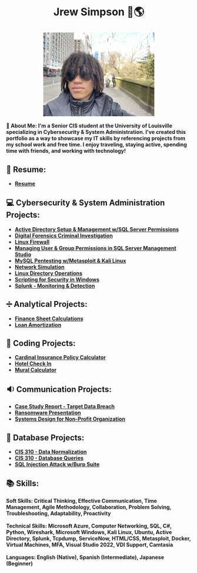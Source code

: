 <h1><p align="center"> Jrew Simpson 👋🌎 </h1>
<p align="center"> <img src="https://github.com/JrewSimpson/Banner/blob/7559e15e5f3948b84c2de50efbf64bc683fd68fe/IMG_6679.jpg" height="60%" width="60%" alt="]"/>
<b><p align="Left">🌌 About Me: I'm a Senior CIS student at the University of Louisville specializing in Cybersecurity & System Administration. I've created this portfolio as a way to showcase my IT skills by referencing projects from my school work and free time. I enjoy traveling, staying active, spending time with friends, and working with technology!</br>

## 📄 Resume:
- [Resume](https://github.com/JrewSimpson/Resume/blob/main/Master_Resume.pdf)

## 💻 Cybersecurity & System Administration Projects:
- [Active Directory Setup & Management w/SQL Server Permissions](https://github.com/JrewSimpson/AD-Setup-Management)
- [Digital Forensics Criminal Investigation](https://github.com/JrewSimpson/DFIR_LMPD_CIS484/tree/main)
- [Linux Firewall](https://github.com/JrewSimpson/Linux-Firewall/blob/014b7db0e04ee1157cfcde7f373d9481181cd1b2/Linux%20Firewall%20-%20SiJ.pdf)
- [Managing User & Group Permissions in SQL Server Management Studio](https://github.com/JrewSimpson/UserPermissions_SQLServer/tree/main)
- [MySQL Pentesting w/Metasploit & Kali Linux](https://github.com/JrewSimpson/MySQL_Pentesting_CIS483/tree/main)
- [Network Simulation](https://github.com/JrewSimpson/Network-Simulation/blob/86bfc8b00d675e70dceb82ba1fa03ed78a2eef64/Network%20Simulation.pdf)
- [Linux Directory Operations](https://github.com/JrewSimpson/Linux-Directory-Operations/blob/27fbe1825f60253cd776d3cb8c074d13fa7aa5b4/CIS%20350%20Lab%205%20Report.pdf)
- [Scripting for Security in Windows](https://github.com/JrewSimpson/ScriptingForSecurity)
- [Splunk - Monitoring & Detection](https://github.com/JrewSimpson/Splunk_BasicMonitoring)
  
## ➗ Analytical Projects:
- [Finance Sheet Calculations](https://github.com/JrewSimpson/Finance-Sheet-Calculations/blob/86faa7b0fcd7608f32f8e4777e50a813c408510e/Finance%20Sheets.pdf)
- [Loan Amortization](https://github.com/JrewSimpson/Loan-Amortization)

## 👾  Coding Projects:
- [Cardinal Insurance Policy Calculator](https://github.com/JrewSimpson/Cardinal-Insurance)
- [Hotel Check In](https://github.com/JrewSimpson/Hotel-Check-In)
- [Mural Calculator](https://github.com/JrewSimpson/Mural-Calculator)

## 🔉  Communication Projects:
- [Case Study Report - Target Data Breach](https://github.com/JrewSimpson/Case-Study-Report---Target/blob/c25b296fb10d3adb8a41570c9e7828074c698ed6/Case2.pdf)
- [Ransomware Presentation](https://cardmaillouisville-my.sharepoint.com/:v:/g/personal/alstri02_louisville_edu/ETCEGmuodedEldI2rxe921oB5zp9nKrQfd9c7Sg-rYZPhg?e=A2xvjV&nav=eyJyZWZlcnJhbEluZm8iOnsicmVmZXJyYWxBcHAiOiJTdHJlYW1XZWJBcHAiLCJyZWZlcnJhbFZpZXciOiJTaGFyZURpYWxvZy1MaW5rIiwicmVmZXJyYWxBcHBQbGF0Zm9ybSI6IldlYiIsInJlZmVycmFsTW9kZSI6InZpZXcifX0%3D)
- [Systems Design for Non-Profit Organization](https://github.com/JrewSimpson/CIS-320-Systems-Design)



## 💾  Database Projects:
- [CIS 310 - Data Normalization](https://github.com/JrewSimpson/CIS-310---Data-Normalization/blob/0b58582cb0a3d2c8631a4fe7b5ef4ea30542d9a8/CIS%20310%20A5_Jrew_Simpson(1).pdf)
- [CIS 310 - Database Queries](https://github.com/JrewSimpson/CIS-310---Database-Queries/blob/f8c1550748e86b2a1fd0ff31be435812d8dce7a2/CIS%20310%20A6_Jrew_Simpson(1).pdf)
- [SQL Injection Attack w/Burp Suite](https://github.com/JrewSimpson/SQLi1_Burp)

## 📚 Skills:

<b><p align="Left"> Soft Skills: Critical Thinking, Effective Communication, Time Management, Agile Methodology, Collaboration, Problem Solving, Troubleshooting, Adaptability, Proactivity </br> </br>
Technical Skills: Microsoft Azure, Computer Networking, SQL, C#, Python, Wireshark, Microsoft Windows, Kali Linux, Ubuntu, Active Directory, Splunk, Tcpdump, ServiceNow, HTML/CSS, Metasploit, Docker, Virtual Machines, MFA, Visual Studio 2022, VDI Support, Camtasia </br> </br>
Languages: English (Native), Spanish (Intermediate), Japanese (Beginner) </br> </br>

<!--

- 🔭 I’m currently working on ...
- 🌱 I’m currently learning ...
- 👯 I’m looking to collaborate on ...
- 🤔 I’m looking for help with ...
- 💬 Ask me about ...
- 📫 How to reach me: ...
- 😄 Pronouns: ...
- ⚡ Fun fact: ...
-->
